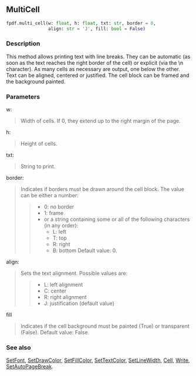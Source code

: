 ## MultiCell ##

```python
fpdf.multi_cell(w: float, h: float, txt: str, border = 0, 
                align: str = 'J', fill: bool = False)
```

### Description ###

This method allows printing text with line breaks. They can be automatic (as soon as the text reaches the right border of the cell) or explicit (via the \n character). As many cells as necessary are output, one below the other.
Text can be aligned, centered or justified. The cell block can be framed and the background painted.

### Parameters ###

w:
> Width of cells. If 0, they extend up to the right margin of the page.

h:
> Height of cells.

txt:
> String to print.

border:
> Indicates if borders must be drawn around the cell block. The value can be either a number:
>>    * 0: no border
>>    * 1: frame
>>    * or a string containing some or all of the following characters (in any order):
>>      * L: left
>>      * T: top
>>      * R: right
>>      * B: bottom
> Default value: 0.

align:
> Sets the text alignment. Possible values are:
>>    * L: left alignment
>>    * C: center
>>    * R: right alignment
>>    * J: justification (default value)

fill
> Indicates if the cell background must be painted (True) or transparent (False). Default  value: False.

### See also ###

[SetFont](SetFont.md), [SetDrawColor](SetDrawColor.md), [SetFillColor](SetFillColor.md), [SetTextColor](SetTextColor.md), [SetLineWidth](SetLineWidth.md), [Cell](Cell.md), [Write](Write.md), [SetAutoPageBreak](SetAutoPageBreak.md).
